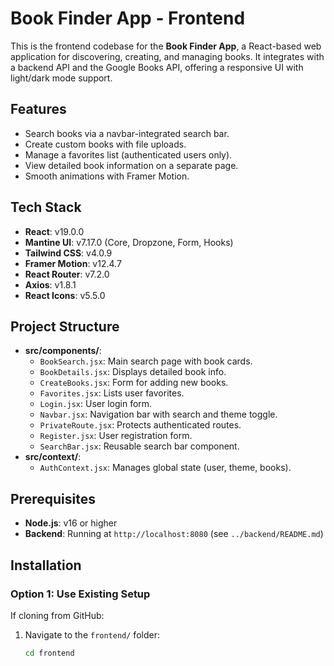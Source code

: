 # Book Finder App - Frontend

This is the frontend codebase for the **Book Finder App**, a React-based web application for discovering, creating, and managing books. It integrates with a backend API and the Google Books API, offering a responsive UI with light/dark mode support.

## Features

- Search books via a navbar-integrated search bar.
- Create custom books with file uploads.
- Manage a favorites list (authenticated users only).
- View detailed book information on a separate page.
- Smooth animations with Framer Motion.

## Tech Stack

- **React**: v19.0.0
- **Mantine UI**: v7.17.0 (Core, Dropzone, Form, Hooks)
- **Tailwind CSS**: v4.0.9
- **Framer Motion**: v12.4.7
- **React Router**: v7.2.0
- **Axios**: v1.8.1
- **React Icons**: v5.5.0

## Project Structure

- **src/components/**:
  - `BookSearch.jsx`: Main search page with book cards.
  - `BookDetails.jsx`: Displays detailed book info.
  - `CreateBooks.jsx`: Form for adding new books.
  - `Favorites.jsx`: Lists user favorites.
  - `Login.jsx`: User login form.
  - `Navbar.jsx`: Navigation bar with search and theme toggle.
  - `PrivateRoute.jsx`: Protects authenticated routes.
  - `Register.jsx`: User registration form.
  - `SearchBar.jsx`: Reusable search bar component.
- **src/context/**:
  - `AuthContext.jsx`: Manages global state (user, theme, books).

## Prerequisites

- **Node.js**: v16 or higher
- **Backend**: Running at `http://localhost:8080` (see `../backend/README.md`)

## Installation

### Option 1: Use Existing Setup

If cloning from GitHub:

1. Navigate to the `frontend/` folder:
   ```bash
   cd frontend
   ```
